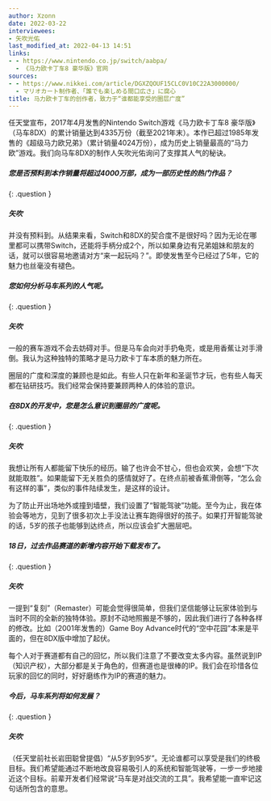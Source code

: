 ```yaml
---
author: Xzonn
date: 2022-03-22
interviewees: 
- 矢吹光佑
last_modified_at: 2022-04-13 14:51
links: 
- - https://www.nintendo.co.jp/switch/aabpa/
  - 《马力欧卡丁车8 豪华版》官网
sources: 
- - https://www.nikkei.com/article/DGXZQOUF15CLC0V10C22A3000000/
  - マリオカート制作者、「誰でも楽しめる間口広さ」に腐心
title: 马力欧卡丁车的创作者，致力于“谁都能享受的圈层广度”
---
```

任天堂宣布，2017年4月发售的Nintendo Switch游戏《马力欧卡丁车8 豪华版》（马车8DX）的累计销量达到4335万份（截至2021年末）。本作已超过1985年发售的《超级马力欧兄弟》（累计销量4024万份），成为历史上销量最高的“马力欧”游戏。我们向马车8DX的制作人矢吹光佑询问了支撑其人气的秘诀。

##### 您是否预料到本作销量将超过4000万部，成为一部历史性的热门作品？
{: .question }

##### 矢吹
并没有预料到。从结果来看，Switch和8DX的契合度不是很好吗？因为无论在哪里都可以携带Switch，还能将手柄分成2个，所以如果身边有兄弟姐妹和朋友的话，就可以很容易地邀请对方“来一起玩吗？”。即使发售至今已经过了5年，它的魅力也丝毫没有褪色。

##### 您如何分析马车系列的人气呢。
{: .question }

##### 矢吹
一般的赛车游戏不会去妨碍对手。但是马车会向对手扔龟壳，或是用香蕉让对手滑倒。我认为这种独特的策略才是马力欧卡丁车本质的魅力所在。

圈层的广度和深度的兼顾也是如此。有些人只在新年和圣诞节才玩，也有些人每天都在钻研技巧。我们经常会保持要兼顾两种人的体验的意识。

##### 在8DX的开发中，您是怎么意识到圈层的广度呢。
{: .question }

##### 矢吹
我想让所有人都能留下快乐的经历。输了也许会不甘心，但也会欢笑，会想“下次就能取胜”。如果能留下无关胜负的感情就好了。在终点前被香蕉滑倒等，“怎么会有这样的事”，类似的事件陆续发生，是这样的设计。

为了防止开出场地外或撞到墙壁，我们设置了“智能驾驶”功能。至今为止，我在体验会等地方，见到了很多初次上手没法让赛车跑得很好的孩子。如果打开智能驾驶的话，5岁的孩子也能够到达终点，所以应该会扩大圈层吧。

##### 18日，过去作品赛道的新增内容开始下载发布了。
{: .question }

##### 矢吹
一提到“复刻”（Remaster）可能会觉得很简单，但我们坚信能够让玩家体验到与当时不同的全新的独特体验。原封不动地照搬是不够的，因此我们进行了各种各样的修改。比如（2001年发售的）Game Boy Advance时代的“空中花园”本来是平面的，但在8DX版中增加了起伏。

每个人对于赛道都有自己的回忆，所以我们注意了不要改变太多内容。虽然说到IP（知识产权），大部分都是关于角色的，但赛道也是很棒的IP。我们会在珍惜各位玩家的回忆的同时，好好磨练作为IP的赛道的魅力。

##### 今后，马车系列将如何发展？
{: .question }

##### 矢吹
（任天堂前社长岩田聪曾提倡）“从5岁到95岁”。无论谁都可以享受是我们的终极目标。我们希望能通过不断地改良容易吸引人的系统和智能驾驶等，一步一步地接近这个目标。前辈开发者们经常说“马车是对战交流的工具”。我希望能一直牢记这句话所包含的意思。